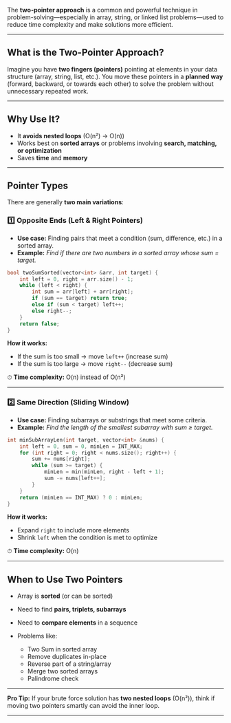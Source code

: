 The **two-pointer approach** is a common and powerful technique in problem-solving—especially in array, string, or linked list problems—used to reduce time complexity and make solutions more efficient.

---

## **What is the Two-Pointer Approach?**

Imagine you have **two fingers (pointers)** pointing at elements in your data structure (array, string, list, etc.).
You move these pointers in a **planned way** (forward, backward, or towards each other) to solve the problem without unnecessary repeated work.

---

## **Why Use It?**

* It **avoids nested loops** (O(n²) → O(n))
* Works best on **sorted arrays** or problems involving **search, matching, or optimization**
* Saves **time** and **memory**

---

## **Pointer Types**

There are generally **two main variations**:

### 1️⃣ **Opposite Ends (Left & Right Pointers)**

* **Use case:** Finding pairs that meet a condition (sum, difference, etc.) in a sorted array.
* **Example:** *Find if there are two numbers in a sorted array whose sum = target.*

```cpp
bool twoSumSorted(vector<int> &arr, int target) {
    int left = 0, right = arr.size() - 1;
    while (left < right) {
        int sum = arr[left] + arr[right];
        if (sum == target) return true;
        else if (sum < target) left++;
        else right--;
    }
    return false;
}
```

**How it works:**

* If the sum is too small → move `left++` (increase sum)
* If the sum is too large → move `right--` (decrease sum)

⏱ **Time complexity:** O(n) instead of O(n²)

---

### 2️⃣ **Same Direction (Sliding Window)**

* **Use case:** Finding subarrays or substrings that meet some criteria.
* **Example:** *Find the length of the smallest subarray with sum ≥ target.*

```cpp
int minSubArrayLen(int target, vector<int> &nums) {
    int left = 0, sum = 0, minLen = INT_MAX;
    for (int right = 0; right < nums.size(); right++) {
        sum += nums[right];
        while (sum >= target) {
            minLen = min(minLen, right - left + 1);
            sum -= nums[left++];
        }
    }
    return (minLen == INT_MAX) ? 0 : minLen;
}
```

**How it works:**

* Expand `right` to include more elements
* Shrink `left` when the condition is met to optimize

⏱ **Time complexity:** O(n)

---

## **When to Use Two Pointers**

* Array is **sorted** (or can be sorted)
* Need to find **pairs, triplets, subarrays**
* Need to **compare elements** in a sequence
* Problems like:

  * Two Sum in sorted array
  * Remove duplicates in-place
  * Reverse part of a string/array
  * Merge two sorted arrays
  * Palindrome check

---

**Pro Tip:**
If your brute force solution has **two nested loops** (O(n²)), think if moving two pointers smartly can avoid the inner loop.

---